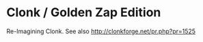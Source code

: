 Clonk / Golden Zap Edition
==========================

Re-Imagining Clonk. See also http://clonkforge.net/pr.php?pr=1525


